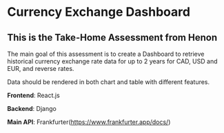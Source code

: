 # Currency Exchange Dashboard

## This is the Take-Home Assessment from Henon

The main goal of this assessment is to create a Dashboard to retrieve historical currency exchange rate data for up to 2 years for CAD, USD and EUR, and reverse rates.

Data should be rendered in both chart and table with different features.


**Frontend**: React.js

**Backend**: Django

**Main API**: Frankfurter(https://www.frankfurter.app/docs/)
